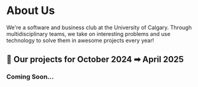 # About Us

We're a software and business club at the University of Calgary. Through multidisciplinary teams, we take on interesting problems and use technology to solve them in awesome projects every year!

## 🛫 Our projects for October 2024 ➡ April 2025

### Coming Soon...
<!--
|                                                                              |                                                                                                                                                                                                                                                                                           |                                                                                                                 |
| ---------------------------------------------------------------------------- | ----------------------------------------------------------------------------------------------------------------------------------------------------------------------------------------------------------------------------------------------------------------------------------------- | --------------------------------------------------------------------------------------------------------------- |
| [Achevio](https://github.com/techstartucalgary/achevio/)                     | A new take on social media where you join goal-focused communities. Share your progress and achievements with others who have similar goals. Track your journey and achieve success together!                                                                                             | [Roadmap](https://github.com/orgs/techstartucalgary/projects/12)                                                |
| [CampusBuddy](https://github.com/techstartucalgary/CampusBuddy)              | A mobile app that bridges the gaps that students face on a day to day basis.                                                                                                                                                                                                              |                                                                                                                 |
| [CraftXR](https://github.com/techstartucalgary/)                             | A tool for building immersive experiences.                                                                                                                                                                                                                                                |                                                                                                                 |
| [For Your Research](https://github.com/techstartucalgary/For-Your-Research)  | Helping you iterate faster in your research processes from collection to analysis of scientific literature.                                                                                                                                                                               |                                                                                                                 |
| [LocaLoyalty](https://github.com/techstartucalgary/loyalty-rewards-platform) | A platform for small businesses to create and launch their own loyalty program through the form of virtual stamp cards. As a customer, you would only need to download one mobile application that stores all of the small business loyalty cards that you use.                           | [Roadmap](https://docs.google.com/spreadsheets/d/1V-Zaku-8685Uixe0u05WdWMf5a-HEexMlVlTYZD9Ww0/edit?usp=sharing)                                                                                                                |
| [reThread](https://github.com/techstartucalgary/fashion)                     | Our application educates and rewards consumers based on how sustainable their fashion consumption choices are. We tackle the primary problems preventing well-meaning consumers from making sustainable choices, including inconvenience, education and the ever-quickly changing trends. | [Roadmap](https://docs.google.com/spreadsheets/d/1akaT5pIvAK1HAKYWnUB0isCTfcXk3SuwJ05joyPlT_E/edit?usp=sharing) |
| [Website](https://github.com/techstartucalgary/tsu-website)                  | The official repository for Tech Start UCalgary's website.                                                                                                                                                                                                                                | [Roadmap](https://github.com/orgs/techstartucalgary/projects/1)                                                 |
-->
